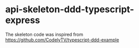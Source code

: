 # api-skeleton-ddd-typescript-express
The skeleton code was inspired from https://github.com/CodelyTV/typescript-ddd-example
